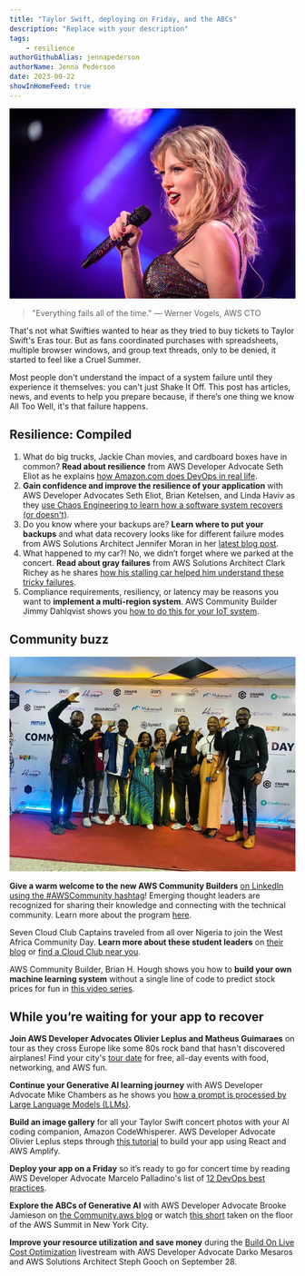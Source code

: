 ```yaml
---
title: "Taylor Swift, deploying on Friday, and the ABCs"
description: "Replace with your description"
tags:
    - resilience
authorGithubAlias: jennapederson
authorName: Jenna Pederson
date: 2023-09-22
showInHomeFeed: true
---
```


![Taylor Swift holding a glitter-covered microphone, wearing sequins, and sweating from singing.](images/taylor-swift-with-mic.jpg)

> "Everything fails all of the time." — Werner Vogels, AWS CTO

That's not what Swifties wanted to hear as they tried to buy tickets to Taylor Swift's Eras tour. But as fans coordinated purchases with spreadsheets, multiple browser windows, and group text threads, only to be denied, it started to feel like a Cruel Summer. 

Most people don't understand the impact of a system failure until they experience it themselves: you can't just Shake It Off. This post has articles, news, and events to help you prepare because, if there’s one thing we know All Too Well, it's that failure happens.

## Resilience: Compiled

1. What do big trucks, Jackie Chan movies, and cardboard boxes have in common? **Read about resilience** from AWS Developer Advocate Seth Eliot as he explains [how Amazon.com does DevOps in real life](https://community.aws/posts/how-amazon-does-devops-in-real-life).
2. **Gain confidence and improve the resilience of your application** with AWS Developer Advocates Seth Eliot, Brian Ketelsen, and Linda Haviv as they [use Chaos Engineering to learn how a software system recovers (or doesn't)](https://community.aws/livestreams/winging-it/2023-05-24).
3. Do you know where your backups are? **Learn where to put your backups** and what data recovery looks like for different failure modes from AWS Solutions Architect Jennifer Moran in her [latest blog post](https://community.aws/posts/where-do-i-put-my-backups-in-the-cloud).
4. What happened to my car?! No, we didn’t forget where we parked at the concert. **Read about gray failures** from AWS Solutions Architect Clark Richey as he shares [how his stalling car helped him understand these tricky failures](https://community.aws/posts/what-happened-to-my-car).
5. Compliance requirements, resiliency, or latency may be reasons you want to **implement a multi-region system**. AWS Community Builder Jimmy Dahlqvist shows you [how to do this for your IoT system](https://community.aws/posts/building-a-multi-region-serverless-iot-system).

## Community buzz

![A group photo of the AWS Cloud Club Captains in Nigeria standing on red carpet with a step and repeat logo background.](images/aws-cloud-captains-nigeria.jpg)

**Give a warm welcome to the new AWS Community Builders** [on LinkedIn using the #AWSCommunity hashtag](https://www.linkedin.com/feed/hashtag/?keywords=awscommunity)! Emerging thought leaders are recognized for sharing their knowledge and connecting with the technical community. Learn more about the program [here](https://aws.amazon.com/developer/community/community-builders).

Seven Cloud Club Captains traveled from all over Nigeria to join the West Africa Community Day. **Learn more about these student leaders** on [their blog](https://dev.to/awscloudclubs) or [find a Cloud Club near you](https://www.meetup.com/pro/cloud-clubs/).

AWS Community Builder, Brian H. Hough shows you how to **build your own machine learning system** without a single line of code to predict stock prices for fun in [this video series](https://www.youtube.com/playlist?list=PLDqi6CuDzubygWf7HS4UCoIBTtdggB0dh).

## While you’re waiting for your app to recover

**Join AWS Developer Advocates Olivier Leplus and Matheus Guimaraes** on tour as they cross Europe like some 80s rock band that hasn't discovered airplanes! Find your city's [tour date](https://awsontour.splashthat.com/) for free, all-day events with food, networking, and AWS fun.

**Continue your Generative AI learning journey** with AWS Developer Advocate Mike Chambers as he shows you [how a prompt is processed by Large Language Models (LLMs)](https://youtu.be/ibr5wmtinG0).

**Build an image gallery** for all your Taylor Swift concert photos with your AI coding companion, Amazon CodeWhisperer. AWS Developer Advocate Olivier Leplus steps through [this tutorial](https://www.youtube.com/watch?v=jk7r8nMPnjY) to build your app using React and AWS Amplify.

**Deploy your app on a Friday** so it’s ready to go for concert time by reading AWS Developer Advocate Marcelo Palladino's list of [12 DevOps best practices](https://community.aws/posts/deploy-on-friday-devops-best-practices).

**Explore the ABCs of Generative AI** with AWS Developer Advocate Brooke Jamieson on [the Community.aws blog](https://community.aws/posts/the-abcs-of-generative-ai) or watch [this short](https://youtube.com/shorts/E_nH2oWlniQ?feature=share) taken on the floor of the AWS Summit in New York City.

**Improve your resource utilization and save money** during the [Build On Live Cost Optimization](https://www.youtube.com/watch?v=OTSNv49s2vk) livestream with AWS Developer Advocate Darko Mesaros and AWS Solutions Architect Steph Gooch on September 28.
